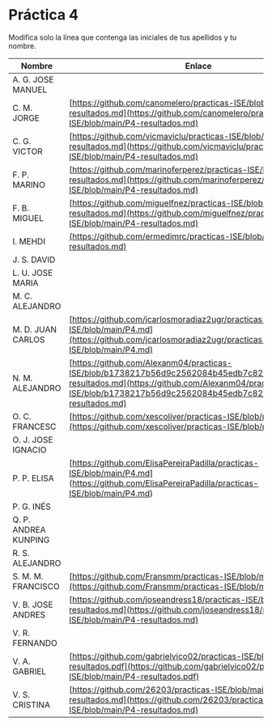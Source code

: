 # Práctica 4

Modifica solo la línea que contenga las iniciales de tus apellidos y tu nombre.

| Nombre       | Enlace                                                                   |
| --------------- | ---------------------------------------------------------- |
| A. G. JOSE MANUEL | <!--enlace-->                                                           |
| C. M. JORGE | [https://github.com/canomelero/practicas-ISE/blob/main/P4-resultados.md](https://github.com/canomelero/practicas-ISE/blob/main/P4-resultados.md)                                                           |
| C. G. VICTOR | [https://github.com/vicmaviclu/practicas-ISE/blob/main/P4-resultados.md](https://github.com/vicmaviclu/practicas-ISE/blob/main/P4-resultados.md)  |
| F. P. MARINO | [https://github.com/marinoferperez/practicas-ISE/blob/main/P4-resultados.md](https://github.com/marinoferperez/practicas-ISE/blob/main/P4-resultados.md)                        |
| F. B. MIGUEL | [https://github.com/miguelfnez/practicas-ISE/blob/main/P4-resultados.md](https://github.com/miguelfnez/practicas-ISE/blob/main/P4-resultados.md) |
| I. MEHDI | [(https://github.com/ermedimrc/practicas-ISE/blob/main/P4-resultados.md)](https://github.com/ermedimrc/practicas-ISE/blob/main/P4-resultados.md)      |
| J. S. DAVID | <!--enlace-->                                                           |
| L. U. JOSE MARIA | <!--enlace-->                                                           |
| M. C. ALEJANDRO | <!--enlace-->                                                           |
| M. D. JUAN CARLOS | [https://github.com/jcarlosmoradiaz2ugr/practicas-ISE/blob/main/P4.md](https://github.com/jcarlosmoradiaz2ugr/practicas-ISE/blob/main/P4.md)
| N. M. ALEJANDRO | [https://github.com/Alexanm04/practicas-ISE/blob/b1738217b56d9c2562084b45edb7c8274a7b5548/P4-resultados.md](https://github.com/Alexanm04/practicas-ISE/blob/b1738217b56d9c2562084b45edb7c8274a7b5548/P4-resultados.md)                                                          |
| O. C. FRANCESC | [https://github.com/xescoliver/practicas-ISE/blob/main/P4.md](https://github.com/xescoliver/practicas-ISE/blob/main/P4.md)         |
| O. J. JOSE IGNACIO | <!--enlace-->                                                           |
| P. P. ELISA | [https://github.com/ElisaPereiraPadilla/practicas-ISE/blob/main/P4.md] (https://github.com/ElisaPereiraPadilla/practicas-ISE/blob/main/P4.md)                                                          |
| P. G. INÉS | <!--enlace-->                                                           |
| Q. P. ANDREA KUNPING | <!--enlace-->                                                           |
| R. S. ALEJANDRO | <!--enlace-->                                                           |
| S. M. M. FRANCISCO | [https://github.com/Fransmm/practicas-ISE/blob/main/P4.md](https://github.com/Fransmm/practicas-ISE/blob/main/P4.md)                                                           |
| V. B. JOSE ANDRES | [https://github.com/joseandress18/practicas-ISE/blob/main/P4-resultados.md](https://github.com/joseandress18/practicas-ISE/blob/main/P4-resultados.md)                                                           |
| V. R. FERNANDO | <!--enlace-->                                                           |
| V. A. GABRIEL | [https://github.com/gabrielvico02/practicas-ISE/blob/main/P4-resultados.pdf](https://github.com/gabrielvico02/practicas-ISE/blob/main/P4-resultados.pdf)                                                           |
| V. S. CRISTINA | [https://github.com/26203/practicas-ISE/blob/main/P4-resultados.md](https://github.com/26203/practicas-ISE/blob/main/P4-resultados.md)|
